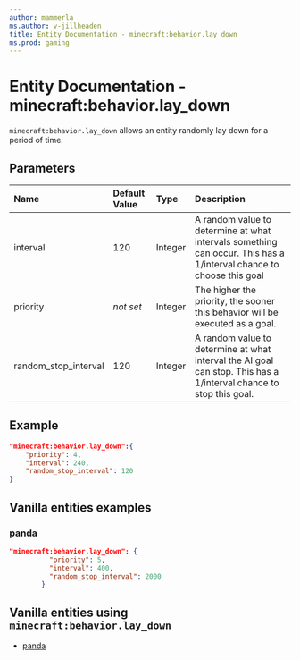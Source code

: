 ```yaml
---
author: mammerla
ms.author: v-jillheaden
title: Entity Documentation - minecraft:behavior.lay_down
ms.prod: gaming
---
```


# Entity Documentation - minecraft:behavior.lay_down

`minecraft:behavior.lay_down` allows an entity randomly lay down for a period of time.

## Parameters

|Name |Default Value  |Type  |Description  |
|:----------|:----------|:----------|:----------|
|interval| 120| Integer| A random value to determine at what intervals something can occur. This has a 1/interval chance to choose this goal |
|priority|*not set*|Integer|The higher the priority, the sooner this behavior will be executed as a goal.|
|random_stop_interval| 120| Integer| A random value to determine at what interval the AI goal can stop. This has a 1/interval chance to stop this goal.|

## Example

```json
"minecraft:behavior.lay_down":{
    "priority": 4,
    "interval": 240,
    "random_stop_interval": 120
}
```

## Vanilla entities examples

### panda

```json
"minecraft:behavior.lay_down": {
          "priority": 5,
          "interval": 400,
          "random_stop_interval": 2000
        }
```

## Vanilla entities using `minecraft:behavior.lay_down`

- [panda](../../../../Source/VanillaBehaviorPack_Snippets/entities/panda.md)
